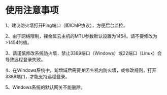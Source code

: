 # 使用注意事项



1、建议防火墙打开Ping端口（即ICMP协议），方便后台监控。

2、由于网络限制，裸金属云主机的MTU参数默认设置为1454。请不要修改为\>1454的值。

3、请谨慎修改系统防火墙，禁止3389端口（Windows）或22端口（Linux）会导致远程登录失败。

4、在Windows系统中，新增域后需要关闭主机内防火墙，或修改规则，打开3389端口，才能支持远程登录。

5、Windows系统的默认网关不能删除。
